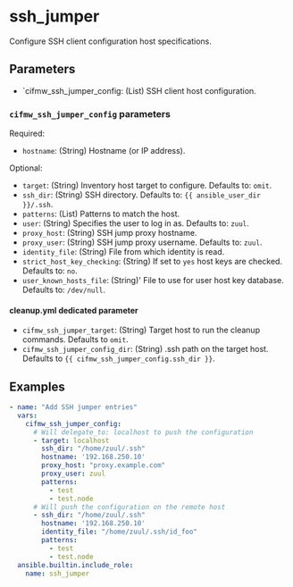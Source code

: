 # ssh_jumper
Configure SSH client configuration host specifications.

## Parameters
* `cifmw_ssh_jumper_config: (List) SSH client host configuration.

### `cifmw_ssh_jumper_config` parameters

Required:
* `hostname`: (String) Hostname (or IP address).

Optional:
* `target`: (String) Inventory host target to configure. Defaults to: `omit`.
* `ssh_dir`: (String) SSH directory. Defaults to: `{{ ansible_user_dir }}/.ssh`.
* `patterns`: (List) Patterns to match the host.
* `user`: (String) Specifies the user to log in as. Defaults to: `zuul`.
* `proxy_host`: (String) SSH jump proxy hostname.
* `proxy_user`: (String) SSH jump proxy username. Defaults to: `zuul`.
* `identity_file`: (String) File from which identity is read.
* `strict_host_key_checking`: (String) If set to `yes` host keys are checked. Defaults to: `no`.
* `user_known_hosts_file`: (String)' File to use for user host key database. Defaults to: `/dev/null`.

#### cleanup.yml dedicated parameter

* `cifmw_ssh_jumper_target`: (String) Target host to run the cleanup commands. Defaults to `omit`.
* `cifmw_ssh_jumper_config_dir`: (String) .ssh path on the target host. Defaults to `{{ cifmw_ssh_jumper_config.ssh_dir }}`.

## Examples

```yaml
- name: "Add SSH jumper entries"
  vars:
    cifmw_ssh_jumper_config:
      # Will delegate_to: localhost to push the configuration
      - target: localhost
        ssh_dir: "/home/zuul/.ssh"
        hostname: '192.168.250.10'
        proxy_host: "proxy.example.com"
        proxy_user: zuul
        patterns:
          - test
          - test.node
      # Will push the configuration on the remote host
      - ssh_dir: "/home/zuul/.ssh"
        hostname: '192.168.250.10'
        identity_file: "/home/zuul/.ssh/id_foo"
        patterns:
          - test
          - test.node
  ansible.builtin.include_role:
    name: ssh_jumper
```

